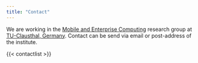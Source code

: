 ```yaml
---
title: "Contact"
---
```

We are working in the [Mobile and Enterprise Computing](http://meclab.in.tu-clausthal.de/) research group at [TU-Clausthal, Germany](http://tu-clausthal.de). Contact can be send via email or post-address of the institute.

{{< contactlist >}}
